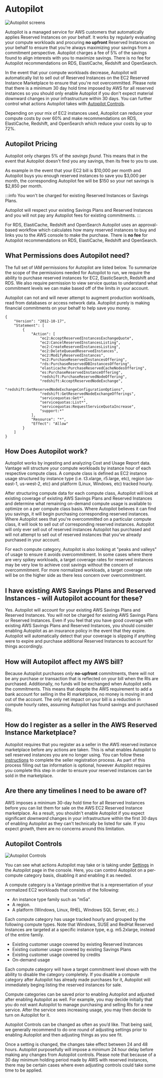 # Autopilot

![Autopilot screens](/img/autopilot-autopilot-recs.png)

Autopilot is a managed service for AWS customers that automatically applies Reserved Instances on your behalf. It works by regularly evaluating your compute workloads and procuring **no upfront** Reserved Instances on your behalf to ensure that you're always maximizing your savings from a commitment perspective. Autopilot charges a fee of 5% of the savings found to align interests with you to maximize savings. There is no fee for Autopilot recommendations on RDS, ElastiCache, Redshift and OpenSearch.

In the event that your compute workloads decrease, Autopilot will automatically list to sell out of Reserved Instances on the EC2 Reserved Instance Marketplace to ensure that you're not overcommitted. Please note that there is a minimum 30 day hold time imposed by AWS for all reserved instances so you should only enable Autopilot if you don't expect material downward changes in your infrastructure within 30 days. You can further control what actions Autopilot takes with [Autopilot Controls](#autopilot-controls).

Depending on your mix of EC2 instances used, Autopilot can reduce your compute costs by over 60% and make recommendations on RDS, ElastiCache, Redshift, and OpenSearch which reduce your costs by up to 72%.

## Autopilot Pricing

Autopilot only charges 5% of the _savings found_. This means that in the event that Autopilot doesn't find you any savings, then its free to you to use.

As example in the event that your EC2 bill is $10,000 per month and Autopilot buys you enough reserved instances to save you $3,000 per month, the corresponding Autopilot fee will be $150 so your net savings is $2,850 per month.

:::info
You won't be charged for existing Reserved Instances or Savings Plans.

Autopilot will respect your existing Savings Plans and Reserved Instances and you will not pay any Autopilot fees for existing commitments.
:::

For RDS, ElastiCache, Redshift and OpenSearch Autopilot uses an approval-based workflow which calculates how many reserved instances to buy and links you to the AWS console to make the purchase. There is **no fee** for Autopilot recommendations on RDS, ElastiCache, Redshift and OpenSearch.

## What Permissions does Autopilot need?

The full set of IAM permissions for Autopilot are listed below. To summarize the scope of the permissions needed for Autopilot to run, we require the ability to purchase reserved instances for EC2, ElasticSearch, Redshift and RDS. We also require permission to view service quotas to understand what commitment levels we can make based off of the limits in your account.

Autopilot can not and will never attempt to augment production workloads, read from databases or access network data. Autopilot purely is making financial commitments on your behalf to help save you money.

```
{
    "Version": "2012-10-17",
    "Statement": [
        {
            "Action": [
                "ec2:AcceptReservedInstancesExchangeQuote",
                "ec2:CancelReservedInstancesListing",
                "ec2:CreateReservedInstancesListing",
                "ec2:DeleteQueuedReservedInstances",
                "ec2:ModifyReservedInstances",
                "ec2:PurchaseReservedInstancesOffering",
                "rds:PurchaseReservedDBInstancesOffering",
                "elasticache:PurchaseReservedCacheNodesOffering",
                "es:PurchaseReservedInstanceOffering",
                "redshift:PurchaseReservedNodeOffering",
                "redshift:AcceptReservedNodeExchange",
                "redshift:GetReservedNodeExchangeConfigurationOptions",
                "redshift:GetReservedNodeExchangeOfferings",
                "servicequotas:Get*",
                "servicequotas:List*",
                "servicequotas:RequestServiceQuotaIncrease",
                "support:*"
            ],
            "Resource": "*",
            "Effect": "Allow"
        }
    ]
}
```

## How Does Autopilot work?

Autopilot works by ingesting and analyzing Cost and Usage Report data. Vantage will structure your compute workloads by instance hour of each respective compute class. A compute class is defined as EC2 instance usage structured by instance type (i.e. t3.xlarge, r5.large, etc), region (us-east-1, us-west-2, etc) and platform (Linux, Windows, etc) tracked hourly.

After structuring compute data for each compute class, Autopilot will look at existing coverage of existing AWS Savings Plans and Reserved Instances and determine what remaining on-demand compute usage is available to optimize on a per compute class basis. Where Autopilot believes it can find you savings, it will begin purchasing corresponding reserved instances. Where Autopilot sees that you're overcommitted on a particular compute class, it will look to sell out of corresponding reserved instances. Autopilot will only ever sell out of reserved instances Autopilot has purchased and will not attempt to sell out of reserved instances that you've already purchased in your account.

For each compute category, Autopilot is also looking at "peaks and valleys" of usage to ensure it avoids overcommitment. In some cases where there are very spikey workloads, a target coverage rates for reserved instances may be very low to achieve cost savings without the concern of overcommitment. For more normalized workloads, a target coverage rate will be on the higher side as there less concern over overcommitment.

## I have existing AWS Savings Plans and Reserved Instances - will Autopilot account for these?

Yes. Autopilot will account for your existing AWS Savings Plans and Reserved Instances. You will not be charged for existing AWS Savings Plans or Reserved Instances. Even if you feel that you have good coverage with existing AWS Savings Plans and Reserved Instances, you should consider enabling Autopilot as an insurance policy in the event that they expire. Autopilot will automatically detect that your coverage is slipping if anything were to expire and purchase additional Reserved Instances to account for things accordingly.

## How will Autopilot affect my AWS bill?

Because Autopilot purchases _only_ **no-upfront** commitments, there will not be any purchase or transaction that is reflected on your bill when the RIs are purchased. Additionally, no funds will be exchanged when Autopilot sells the commitments. This means that despite the AWS requirement to add a bank account for selling in the RI marketplace, no money is moving in and out of the account. The only net impact on your bill is a reduction in compute hourly rates, assuming Autopilot has found savings and purchased RIs.

## How do I register as a seller in the AWS Reserved Instance Marketplace?

Autopilot requires that you register as a seller in the AWS reserved instance marketplace before any actions are taken. This is what enables Autopilot to sell reserved instances you are no longer using. You can follow these <a href="https://docs.aws.amazon.com/AWSEC2/latest/UserGuide/ri-market-general.html#ri-market-seller-profile">instructions</a> to complete the seller registration process. As part of this process filling out tax information is optional, however Autopilot requires you complete this step in order to ensure your reserved instances can be sold in the marketplace.

## Are there any timelines I need to be aware of?

AWS imposes a minimum 30-day hold time for all Reserved Instances before you can list them for sale on the AWS EC2 Reserved Instance marketplace. As a result, you shouldn't enable Autopilot if you expect significant _downward_ changes in your infrastructure within the first 30 days of enabling Autopilot as they can't technically be listed for sale. If you expect _growth_, there are no concerns around this limitation.

## Autopilot Controls

![Autopilot Controls](/img/autopilot_controls.png)

You can see what actions Autopilot may take or is taking under [Settings](https://console.vantage.sh/financial_planning/autopilot/settings) in the Autopilot page in the console. Here, you can control Autopilot on a per-compute category basis, disabling it and enabling it as needed.

A compute category is a Vantage primitive that is a representation of your normalized EC2 workloads that consists of the following:

- An instance type family such as "m5a".
- A region.
- A platform (Windows, Linux, RHEL, Windows SQL Server, etc..)

Each compute category has usage tracked hourly and grouped by the following compute types. Note that Windows, SUSE and RedHat Reserved Instances are targeted at a specific instance type, e.g. m5.2xlarge, instead of the entire family.

- Existing customer usage covered by existing Reserved Instances
- Existing customer usage covered by existing Savings Plans
- Existing customer usage covered by credits
- On-demand usage

Each compute category will have a target commitment level shown with the ability to disable the category completely. If you disable a compute category after Autopilot has already made purchases for it, Autopilot will immediately beging listing the reserved instances for sale.

Compute categories can be saved prior to enabling Autopilot and adjusted after enabling Autopilot as well. For example, you may decide initially that you do not want Autopilot to manage purchasing and selling RIs for a new service. After the service sees increasing usage, you may then decide to turn on Autopilot for it.

Autopilot Controls can be changed as often as you’d like. That being said, we generally recommend to do one round of adjusting settings prior to enabling Autopilot and then adjusting things as you see fit.

Once a setting is changed, the changes take effect between 24 and 48 hours. Autopilot purposefully will impose a minimum 24 hour delay before making any changes from Autopilot controls. Please note that because of a 30 day minimum holding period made by AWS with reserved instances, there may be certain cases where even adjusting controls could take some time to be applied.
